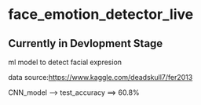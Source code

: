 # face_emotion_detector_live

## Currently in Devlopment Stage

ml model to detect facial expresion

data source:https://www.kaggle.com/deadskull7/fer2013

CNN_model --> test_accuracy ==> 60.8%

